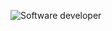 ![Software developer](https://raw.githubusercontent.com/devrchancay/devrchancay/master/banner.png)



